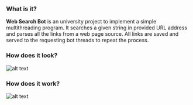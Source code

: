 ### What is it?

**Web Search Bot** is an university project to implement a simple multithreading program. It searches a given string in provided URL address and parses all the links from a web page source. All links are saved and served to the requesting bot threads to repeat the process.

### How does it look?
![alt text](https://raw.githubusercontent.com/aistis-/WebSearchBot/master/demo.gif "Demo")

### How does it work?
![alt text](https://raw.githubusercontent.com/aistis-/WebSearchBot/master/workflow.png "Workflow")